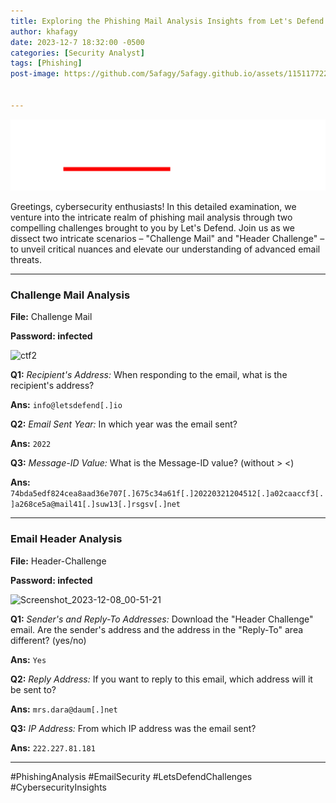 ```yaml
---
title: Exploring the Phishing Mail Analysis Insights from Let's Defend
author: khafagy
date: 2023-12-7 18:32:00 -0500
categories: [Security Analyst]
tags: [Phishing]
post-image: https://github.com/5afagy/5afagy.github.io/assets/115117722/b7bc1be9-6c78-43c2-b387-95e008c1ed92


---
```

![image](https://raw.githubusercontent.com/5afagy/5afagy.github.io/main/assets/image/image29.png)

Greetings, cybersecurity enthusiasts! In this detailed examination, we venture into the intricate realm of phishing mail analysis through two compelling challenges brought to you by Let's Defend. Join us as we dissect two intricate scenarios – "Challenge Mail" and "Header Challenge" – to unveil critical nuances and elevate our understanding of advanced email threats.

---

### **Challenge Mail Analysis**

**File:** Challenge Mail

**Password: infected**

![ctf2](https://github.com/5afagy/5afagy.github.io/assets/115117722/f19deee0-f2a4-415d-b9dc-5314c3ab5c45)


**Q1:** *Recipient's Address:* When responding to the email, what is the recipient's address?

**Ans:** `info@letsdefend[.]io`

**Q2:** *Email Sent Year:* In which year was the email sent?

**Ans:** `2022`

**Q3:** *Message-ID Value:* What is the Message-ID value? (without > <)

**Ans:** `74bda5edf824cea8aad36e707[.]675c34a61f[.]20220321204512[.]a02caaccf3[.]a268ce5a@mail41[.]suw13[.]rsgsv[.]net`

---



### **Email Header Analysis**

**File:** Header-Challenge

**Password: infected**

![Screenshot_2023-12-08_00-51-21](https://github.com/5afagy/5afagy.github.io/assets/115117722/0af913d0-722f-4a11-b246-079884ef0fca)


**Q1:** *Sender's and Reply-To Addresses:* Download the "Header Challenge" email. Are the sender's address and the address in the "Reply-To" area different? (yes/no)

**Ans:** `Yes`

**Q2:** *Reply Address:* If you want to reply to this email, which address will it be sent to?

**Ans:** `mrs.dara@daum[.]net`

**Q3:** *IP Address:* From which IP address was the email sent?

**Ans:** `222.227.81.181`

---

#PhishingAnalysis #EmailSecurity #LetsDefendChallenges #CybersecurityInsights

